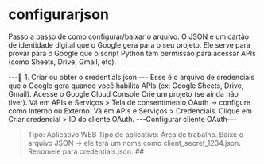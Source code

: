 # configurarjson
Passo a passo de como configurar/baixar o arquivo. O JSON é um cartão de identidade digital que o Google gera para o seu projeto. Ele serve para provar para o Google que o script Python tem permissão para acessar APIs (como Sheets, Drive, Gmail, etc).

---🔹 1. Criar ou obter o credentials.json ---
Esse é o arquivo de credenciais que o Google gera quando você habilita APIs (ex: Google Sheets, Drive, Gmail).
Acesse o Google Cloud Console
Crie um projeto (se ainda não tiver).
Vá em APIs e Serviços > Tela de consentimento OAuth → configure como Interno ou Externo.
Vá em APIs e Serviços > Credenciais.
Clique em Criar credencial > ID do cliente OAuth.
---Configurar cliente OAuth---
> Tipo: Aplicativo WEB
Tipo de aplicativo: Área de trabalho.
Baixe o arquivo JSON → ele terá um nome como client_secret_1234.json.
Renomeie para credentials.json. ##
